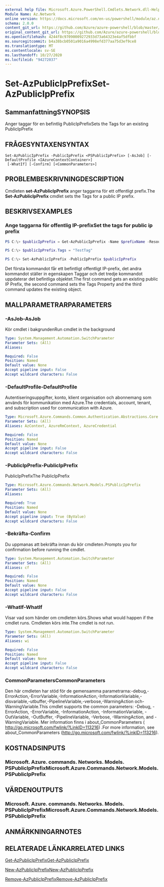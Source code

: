 ```yaml
---
external help file: Microsoft.Azure.PowerShell.Cmdlets.Network.dll-Help.xml
Module Name: Az.Network
online version: https://docs.microsoft.com/en-us/powershell/module/az.network/set-azpublicipprefix
schema: 2.0.0
content_git_url: https://github.com/Azure/azure-powershell/blob/master/src/Network/Network/help/Set-AzPublicIpPrefix.md
original_content_git_url: https://github.com/Azure/azure-powershell/blob/master/src/Network/Network/help/Set-AzPublicIpPrefix.md
ms.openlocfilehash: 4244f8c97090009272933d73a64323e4af5dfbbf
ms.sourcegitcommit: b4a38bcb0501a9016a4998efd377aa75d3ef9ce8
ms.translationtype: MT
ms.contentlocale: sv-SE
ms.lasthandoff: 10/27/2020
ms.locfileid: "94272037"
---
```

# <span data-ttu-id="b6d4b-101">Set-AzPublicIpPrefix</span><span class="sxs-lookup"><span data-stu-id="b6d4b-101">Set-AzPublicIpPrefix</span></span>

## <span data-ttu-id="b6d4b-102">Sammanfattning</span><span class="sxs-lookup"><span data-stu-id="b6d4b-102">SYNOPSIS</span></span>
<span data-ttu-id="b6d4b-103">Anger taggar för en befintlig PublicIpPrefix</span><span class="sxs-lookup"><span data-stu-id="b6d4b-103">Sets the Tags for an existing PublicIpPrefix</span></span>

## <span data-ttu-id="b6d4b-104">FRÅGESYNTAXEN</span><span class="sxs-lookup"><span data-stu-id="b6d4b-104">SYNTAX</span></span>

```
Set-AzPublicIpPrefix -PublicIpPrefix <PSPublicIpPrefix> [-AsJob] [-DefaultProfile <IAzureContextContainer>]
 [-WhatIf] [-Confirm] [<CommonParameters>]
```

## <span data-ttu-id="b6d4b-105">PROBLEMBESKRIVNING</span><span class="sxs-lookup"><span data-stu-id="b6d4b-105">DESCRIPTION</span></span>
<span data-ttu-id="b6d4b-106">Cmdleten **set-AzPublicIpPrefix** anger taggarna för ett offentligt prefix.</span><span class="sxs-lookup"><span data-stu-id="b6d4b-106">The **Set-AzPublicIpPrefix** cmdlet sets the Tags for a public IP prefix.</span></span>

## <span data-ttu-id="b6d4b-107">BESKRIVS</span><span class="sxs-lookup"><span data-stu-id="b6d4b-107">EXAMPLES</span></span>

### <span data-ttu-id="b6d4b-108">Ange taggarna för offentlig IP-prefix</span><span class="sxs-lookup"><span data-stu-id="b6d4b-108">Set the tags for public ip prefix</span></span>
```powershell
PS C:\> $publicIpPrefix = Get-AzPublicIpPrefix -Name $prefixName -ResourceGroupName $rgName

PS C:\> $publicIpPrefix.Tags = "TestTag"

PS C:\> Set-AzPublicIpPrefix -PublicIpPrefix $publicIpPrefix
```

<span data-ttu-id="b6d4b-109">Det första kommandot får ett befintligt offentligt IP-prefix, det andra kommandot ställer in egenskapen Taggar och det tredje kommandot uppdaterar det befintliga objektet.</span><span class="sxs-lookup"><span data-stu-id="b6d4b-109">The first command gets an existing public IP Prefix, the second command sets the Tags Property and the third command updates the existing object.</span></span>

## <span data-ttu-id="b6d4b-110">MALLPARAMETRAR</span><span class="sxs-lookup"><span data-stu-id="b6d4b-110">PARAMETERS</span></span>

### <span data-ttu-id="b6d4b-111">-AsJob</span><span class="sxs-lookup"><span data-stu-id="b6d4b-111">-AsJob</span></span>
<span data-ttu-id="b6d4b-112">Kör cmdlet i bakgrunden</span><span class="sxs-lookup"><span data-stu-id="b6d4b-112">Run cmdlet in the background</span></span>

```yaml
Type: System.Management.Automation.SwitchParameter
Parameter Sets: (All)
Aliases:

Required: False
Position: Named
Default value: None
Accept pipeline input: False
Accept wildcard characters: False
```

### <span data-ttu-id="b6d4b-113">-DefaultProfile</span><span class="sxs-lookup"><span data-stu-id="b6d4b-113">-DefaultProfile</span></span>
<span data-ttu-id="b6d4b-114">Autentiseringsuppgifter, konto, klient organisation och abonnemang som används för kommunikation med Azure.</span><span class="sxs-lookup"><span data-stu-id="b6d4b-114">The credentials, account, tenant, and subscription used for communication with Azure.</span></span>

```yaml
Type: Microsoft.Azure.Commands.Common.Authentication.Abstractions.Core.IAzureContextContainer
Parameter Sets: (All)
Aliases: AzContext, AzureRmContext, AzureCredential

Required: False
Position: Named
Default value: None
Accept pipeline input: False
Accept wildcard characters: False
```

### <span data-ttu-id="b6d4b-115">-PublicIpPrefix</span><span class="sxs-lookup"><span data-stu-id="b6d4b-115">-PublicIpPrefix</span></span>
<span data-ttu-id="b6d4b-116">PublicIpPrefix</span><span class="sxs-lookup"><span data-stu-id="b6d4b-116">The PublicIpPrefix</span></span>

```yaml
Type: Microsoft.Azure.Commands.Network.Models.PSPublicIpPrefix
Parameter Sets: (All)
Aliases:

Required: True
Position: Named
Default value: None
Accept pipeline input: True (ByValue)
Accept wildcard characters: False
```

### <span data-ttu-id="b6d4b-117">-Bekräfta</span><span class="sxs-lookup"><span data-stu-id="b6d4b-117">-Confirm</span></span>
<span data-ttu-id="b6d4b-118">Du uppmanas att bekräfta innan du kör cmdleten.</span><span class="sxs-lookup"><span data-stu-id="b6d4b-118">Prompts you for confirmation before running the cmdlet.</span></span>

```yaml
Type: System.Management.Automation.SwitchParameter
Parameter Sets: (All)
Aliases: cf

Required: False
Position: Named
Default value: None
Accept pipeline input: False
Accept wildcard characters: False
```

### <span data-ttu-id="b6d4b-119">-WhatIf</span><span class="sxs-lookup"><span data-stu-id="b6d4b-119">-WhatIf</span></span>
<span data-ttu-id="b6d4b-120">Visar vad som händer om cmdleten körs.</span><span class="sxs-lookup"><span data-stu-id="b6d4b-120">Shows what would happen if the cmdlet runs.</span></span>
<span data-ttu-id="b6d4b-121">Cmdleten körs inte.</span><span class="sxs-lookup"><span data-stu-id="b6d4b-121">The cmdlet is not run.</span></span>

```yaml
Type: System.Management.Automation.SwitchParameter
Parameter Sets: (All)
Aliases: wi

Required: False
Position: Named
Default value: None
Accept pipeline input: False
Accept wildcard characters: False
```

### <span data-ttu-id="b6d4b-122">CommonParameters</span><span class="sxs-lookup"><span data-stu-id="b6d4b-122">CommonParameters</span></span>
<span data-ttu-id="b6d4b-123">Den här cmdleten har stöd för de gemensamma parametrarna:-debug,-ErrorAction,-ErrorVariable,-InformationAction,-InformationVariable,-disvariable,-utbuffer,-PipelineVariable,-verbose,-WarningAction och-WarningVariable.</span><span class="sxs-lookup"><span data-stu-id="b6d4b-123">This cmdlet supports the common parameters: -Debug, -ErrorAction, -ErrorVariable, -InformationAction, -InformationVariable, -OutVariable, -OutBuffer, -PipelineVariable, -Verbose, -WarningAction, and -WarningVariable.</span></span> <span data-ttu-id="b6d4b-124">Mer information finns i about_CommonParameters ( http://go.microsoft.com/fwlink/?LinkID=113216) .</span><span class="sxs-lookup"><span data-stu-id="b6d4b-124">For more information, see about_CommonParameters (http://go.microsoft.com/fwlink/?LinkID=113216).</span></span>

## <span data-ttu-id="b6d4b-125">KOSTNADS</span><span class="sxs-lookup"><span data-stu-id="b6d4b-125">INPUTS</span></span>

### <span data-ttu-id="b6d4b-126">Microsoft. Azure. commands. Networks. Models. PSPublicIpPrefix</span><span class="sxs-lookup"><span data-stu-id="b6d4b-126">Microsoft.Azure.Commands.Network.Models.PSPublicIpPrefix</span></span>

## <span data-ttu-id="b6d4b-127">VÄRDEN</span><span class="sxs-lookup"><span data-stu-id="b6d4b-127">OUTPUTS</span></span>

### <span data-ttu-id="b6d4b-128">Microsoft. Azure. commands. Networks. Models. PSPublicIpPrefix</span><span class="sxs-lookup"><span data-stu-id="b6d4b-128">Microsoft.Azure.Commands.Network.Models.PSPublicIpPrefix</span></span>

## <span data-ttu-id="b6d4b-129">ANMÄRKNINGAR</span><span class="sxs-lookup"><span data-stu-id="b6d4b-129">NOTES</span></span>

## <span data-ttu-id="b6d4b-130">RELATERADE LÄNKAR</span><span class="sxs-lookup"><span data-stu-id="b6d4b-130">RELATED LINKS</span></span>

[<span data-ttu-id="b6d4b-131">Get-AzPublicIpPrefix</span><span class="sxs-lookup"><span data-stu-id="b6d4b-131">Get-AzPublicIpPrefix</span></span>](./Get-AzPublicIpPrefix.md)

[<span data-ttu-id="b6d4b-132">New-AzPublicIpPrefix</span><span class="sxs-lookup"><span data-stu-id="b6d4b-132">New-AzPublicIpPrefix</span></span>](./New-AzPublicIpPrefix.md)

[<span data-ttu-id="b6d4b-133">Remove-AzPublicIpPrefix</span><span class="sxs-lookup"><span data-stu-id="b6d4b-133">Remove-AzPublicIpPrefix</span></span>](./Remove-AzPublicIpPrefix.md)
